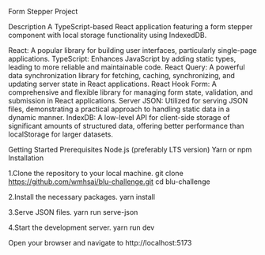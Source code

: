 Form Stepper Project

Description
A TypeScript-based React application featuring a form stepper component with local storage functionality using IndexedDB.

React: A popular library for building user interfaces, particularly single-page applications.
TypeScript: Enhances JavaScript by adding static types, leading to more reliable and maintainable code.
React Query: A powerful data synchronization library for fetching, caching, synchronizing, and updating server state in React applications.
React Hook Form: A comprehensive and flexible library for managing form state, validation, and submission in React applications.
Server JSON: Utilized for serving JSON files, demonstrating a practical approach to handling static data in a dynamic manner.
IndexDB: A low-level API for client-side storage of significant amounts of structured data, offering better performance than localStorage for larger datasets.

Getting Started
Prerequisites
Node.js (preferably LTS version)
Yarn or npm
Installation

1.Clone the repository to your local machine.
git clone https://github.com/wmhsai/blu-challenge.git
cd blu-challenge

2.Install the necessary packages.
yarn install

3.Serve JSON files.
yarn run serve-json

4.Start the development server.
yarn run dev

Open your browser and navigate to http://localhost:5173
